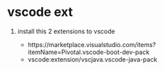 # vscode ext

<ol>
  <li> install this 2 extensions to vscode</li>
      <ul>
          <li>https://marketplace.visualstudio.com/items?itemName=Pivotal.vscode-boot-dev-pack</li>
          <li>vscode:extension/vscjava.vscode-java-pack</li>
      </ul>
</ol>

